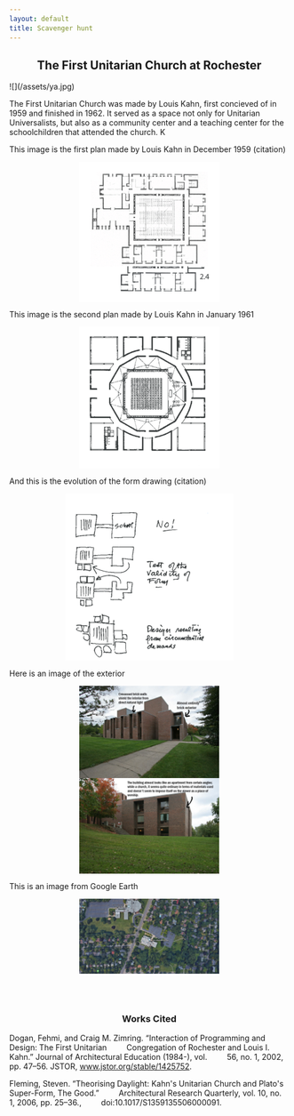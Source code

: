 ```yaml
---
layout: default
title: Scavenger hunt 
---
```

<style>
h2 {text-align:center;}
h3 {text-align:center;}
img {
	display: block;
	margin: 0 auto;
}
</style>


<h2> The First Unitarian Church at Rochester </h2>
![](/assets/ya.jpg)


The First Unitarian Church was made by Louis Kahn, first concieved of in 
1959 and finished in 1962. It served as a space not only for Unitarian 
Universalists, but also as a community center and a teaching center for 
the schoolchildren that attended the church. K

This image is the first plan made by Louis Kahn in December 1959 
(citation)

<img src="/assets/FUCPlanI.PNG" alt="PlanI" style="width:50%;">

This image is the second plan made by Louis Kahn in January 1961

<img src="/assets/FUCPlanII.PNG" style="width:50%">

And this is the evolution of the form drawing (citation) 

<img src="/assets/FUCFormEvolution.png" style="width:60%">

Here is an image of the exterior 

<img src="/assets/exterior1.jpg" style="width:50%;">
<img src="/assets/exterior2.jpg" style="width:50%;">

This is an image from Google Earth 

<img src="/assets/1stUniChurchEarth.PNG" style="width:50%">

<br></br>

### Works Cited

Dogan, Fehmi, and Craig M. Zimring. “Interaction of Programming and 
Design: The First Unitarian 
&nbsp;&nbsp;&nbsp;&nbsp;&nbsp;&nbsp;&nbsp;&nbsp;Congregation of 
Rochester and Louis I. 
Kahn.” Journal of Architectural Education (1984-), vol. 
&nbsp;&nbsp;&nbsp;&nbsp;&nbsp;&nbsp;&nbsp;&nbsp;56, no. 1, 2002, 
pp. 47–56. JSTOR, www.jstor.org/stable/1425752.


Fleming, Steven. “Theorising Daylight: Kahn's Unitarian Church and 
Plato's Super-Form, The Good.” 
&nbsp;&nbsp;&nbsp;&nbsp;&nbsp;&nbsp;&nbsp;&nbsp;Architectural Research 
Quarterly, vol. 
10, no. 1, 2006, pp. 25–36., 
&nbsp;&nbsp;&nbsp;&nbsp;&nbsp;&nbsp;&nbsp;&nbsp;doi:10.1017/S1359135506000091.
